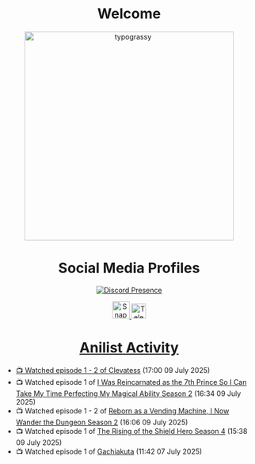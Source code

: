 <div align="center">

# Welcome
<a href="https://github.com/kawarimidoll/typograssy">
    <img alt="typograssy" src="https://typograssy.deno.dev/api?text=%E3%82%88%E3%81%86%E3%81%93%E3%81%9D%E3%81%BF%E3%81%AA%E3%81%95%E3%82%93%20-%20Sheby--&&l0=none&l1=82d9d0&l2=027353&l3=038c4c&l4=01402e&bg=none&frame=none&speed=100&comment=" width="421.99">
</a>

</div>

<div align="center">

# Social Media Profiles

[![Discord Presence](https://lanyard.cnrad.dev/api/612532963938271232)](https://discord.com/users/612532963938271232)


<a href="https://www.snapchat.com/add/a.sheby" title="Snapchat Profile">
    <img src="https://www.freepnglogos.com/uploads/snapchat-logo-png-0.png" width="35" alt="Snapchat Logo" />


<a href="https://t.me/ASheby" title="Telegram Profile">
    <img src="https://www.freepnglogos.com/uploads/telegram-logo-png-0.png" width="30" alt="Telegram Logo" />


</div>

<div align="center">

# Anilist Activity

</div>

<!-- ANILIST_ACTIVITY:start -->

-   📺 Watched episode 1 - 2 of [Clevatess](https://anilist.co/anime/178869) (17:00 09 July 2025)
-   📺 Watched episode 1 of [I Was Reincarnated as the 7th Prince So I Can Take My Time Perfecting My Magical Ability Season 2](https://anilist.co/anime/178090) (16:34 09 July 2025)
-   📺 Watched episode 1 - 2 of [Reborn as a Vending Machine, I Now Wander the Dungeon Season 2](https://anilist.co/anime/169440) (16:06 09 July 2025)
-   📺 Watched episode 1 of [The Rising of the Shield Hero Season 4](https://anilist.co/anime/173780) (15:38 09 July 2025)
-   📺 Watched episode 1 of [Gachiakuta](https://anilist.co/anime/178025) (11:42 07 July 2025)

<!-- ANILIST_ACTIVITY:end -->
